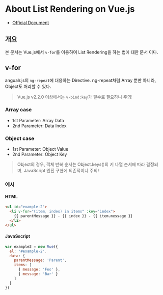 # About List Rendering on Vue.js
- [Official Document](https://kr.vuejs.org/v2/guide/list.html)

## 개요
본 문서는 Vue.js에서 `v-for`를 이용하여 List Rendering을 하는 법에 대한 문서 이다.

## v-for
angualr.js의 `ng-repeat`에 대응하는 Directive. ng-repeat처럼 Array 뿐만 아니라, Object도 처리할 수 있다.

> Vue.js v2.2.0 이상에서는 `v-bind:key`가 필수로 필요하니 주의!

### Array case
- 1st Parameter: Array Data
- 2nd Parameter: Data Index

### Object case
- 1st Parameter: Object Value
- 2nd Parameter: Object Key

> Object의 경우, 객체 반복 순서는 Object.keys()의 키 나열 순서에 따라 걸정되며, JavaScript 엔진 구현에 의존적이니 주의!

### 예시

#### HTML
``` HTML
<ul id="example-2">
  <li v-for="(item, index) in items" :key="index">
    {{ parentMessage }} - {{ index }} - {{ item.message }}
  </li>
</ul>
```

#### JavaSscript

``` js
var example2 = new Vue({
  el: '#example-2',
  data: {
    parentMessage: 'Parent',
    items: [
      { message: 'Foo' },
      { message: 'Bar' }
    ]
  }
})
```
